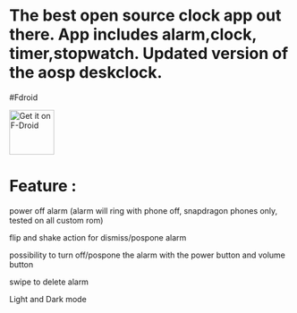 # The best open source clock app out there. App includes alarm,clock, timer,stopwatch. Updated version of the aosp deskclock.

#Fdroid

[<img src="https://fdroid.gitlab.io/artwork/badge/get-it-on.png"
     alt="Get it on F-Droid"
     height="80">](https://f-droid.org/packages/com.best.deskclock/)

# Feature : 
power off alarm (alarm will ring with phone off, snapdragon phones only, tested on all custom rom)

flip and shake action for dismiss/pospone alarm

possibility to turn off/pospone the alarm with the power button and volume button

swipe to delete alarm

Light and Dark mode


